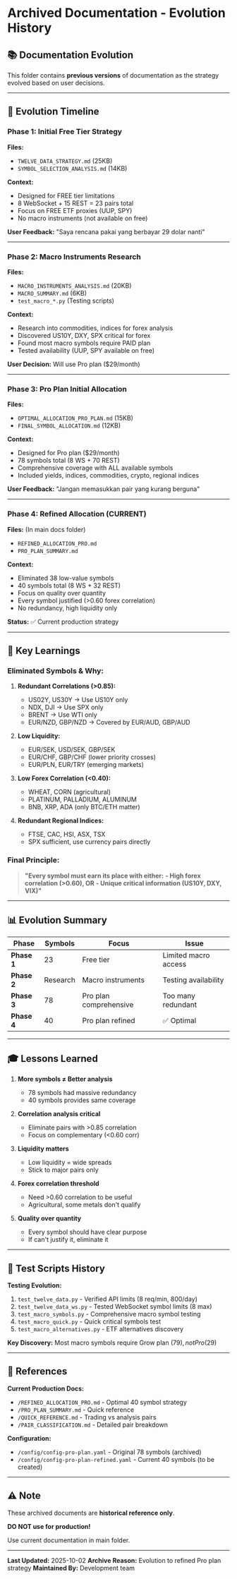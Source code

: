 # Archived Documentation - Evolution History

## 📚 Documentation Evolution

This folder contains **previous versions** of documentation as the strategy evolved based on user decisions.

---

## 📖 Evolution Timeline

### **Phase 1: Initial Free Tier Strategy**

**Files:**
- `TWELVE_DATA_STRATEGY.md` (25KB)
- `SYMBOL_SELECTION_ANALYSIS.md` (14KB)

**Context:**
- Designed for FREE tier limitations
- 8 WebSocket + 15 REST = 23 pairs total
- Focus on FREE ETF proxies (UUP, SPY)
- No macro instruments (not available on free)

**User Feedback:** "Saya rencana pakai yang berbayar 29 dolar nanti"

---

### **Phase 2: Macro Instruments Research**

**Files:**
- `MACRO_INSTRUMENTS_ANALYSIS.md` (20KB)
- `MACRO_SUMMARY.md` (6KB)
- `test_macro_*.py` (Testing scripts)

**Context:**
- Research into commodities, indices for forex analysis
- Discovered US10Y, DXY, SPX critical for forex
- Found most macro symbols require PAID plan
- Tested availability (UUP, SPY available on free)

**User Decision:** Will use Pro plan ($29/month)

---

### **Phase 3: Pro Plan Initial Allocation**

**Files:**
- `OPTIMAL_ALLOCATION_PRO_PLAN.md` (15KB)
- `FINAL_SYMBOL_ALLOCATION.md` (12KB)

**Context:**
- Designed for Pro plan ($29/month)
- 78 symbols total (8 WS + 70 REST)
- Comprehensive coverage with ALL available symbols
- Included yields, indices, commodities, crypto, regional indices

**User Feedback:** "Jangan memasukkan pair yang kurang berguna"

---

### **Phase 4: Refined Allocation (CURRENT)**

**Files:** (In main docs folder)
- `REFINED_ALLOCATION_PRO.md`
- `PRO_PLAN_SUMMARY.md`

**Context:**
- Eliminated 38 low-value symbols
- 40 symbols total (8 WS + 32 REST)
- Focus on quality over quantity
- Every symbol justified (>0.60 forex correlation)
- No redundancy, high liquidity only

**Status:** ✅ Current production strategy

---

## 🎯 Key Learnings

### **Eliminated Symbols & Why:**

1. **Redundant Correlations (>0.85):**
   - US02Y, US30Y → Use US10Y only
   - NDX, DJI → Use SPX only
   - BRENT → Use WTI only
   - EUR/NZD, GBP/NZD → Covered by EUR/AUD, GBP/AUD

2. **Low Liquidity:**
   - EUR/SEK, USD/SEK, GBP/SEK
   - EUR/CHF, GBP/CHF (lower priority crosses)
   - EUR/PLN, EUR/TRY (emerging markets)

3. **Low Forex Correlation (<0.40):**
   - WHEAT, CORN (agricultural)
   - PLATINUM, PALLADIUM, ALUMINUM
   - BNB, XRP, ADA (only BTC/ETH matter)

4. **Redundant Regional Indices:**
   - FTSE, CAC, HSI, ASX, TSX
   - SPX sufficient, use currency pairs directly

### **Final Principle:**

> **"Every symbol must earn its place with either:**
> **- High forex correlation (>0.60), OR**
> **- Unique critical information (US10Y, DXY, VIX)"**

---

## 📊 Evolution Summary

| Phase | Symbols | Focus | Issue |
|-------|---------|-------|-------|
| **Phase 1** | 23 | Free tier | Limited macro access |
| **Phase 2** | Research | Macro instruments | Testing availability |
| **Phase 3** | 78 | Pro plan comprehensive | Too many redundant |
| **Phase 4** | 40 | Pro plan refined | ✅ Optimal |

---

## 🎓 Lessons Learned

1. **More symbols ≠ Better analysis**
   - 78 symbols had massive redundancy
   - 40 symbols provides same coverage

2. **Correlation analysis critical**
   - Eliminate pairs with >0.85 correlation
   - Focus on complementary (<0.60 corr)

3. **Liquidity matters**
   - Low liquidity = wide spreads
   - Stick to major pairs only

4. **Forex correlation threshold**
   - Need >0.60 correlation to be useful
   - Agricultural, some metals don't qualify

5. **Quality over quantity**
   - Every symbol should have clear purpose
   - If can't justify it, eliminate it

---

## 📝 Test Scripts History

**Testing Evolution:**

1. `test_twelve_data.py` - Verified API limits (8 req/min, 800/day)
2. `test_twelve_data_ws.py` - Tested WebSocket symbol limits (8 max)
3. `test_macro_symbols.py` - Comprehensive macro symbol testing
4. `test_macro_quick.py` - Quick critical symbols test
5. `test_macro_alternatives.py` - ETF alternatives discovery

**Key Discovery:** Most macro symbols require Grow plan ($79), not Pro ($29)

---

## 🔗 References

**Current Production Docs:**
- `/REFINED_ALLOCATION_PRO.md` - Optimal 40 symbol strategy
- `/PRO_PLAN_SUMMARY.md` - Quick reference
- `/QUICK_REFERENCE.md` - Trading vs analysis pairs
- `/PAIR_CLASSIFICATION.md` - Detailed pair breakdown

**Configuration:**
- `/config/config-pro-plan.yaml` - Original 78 symbols (archived)
- `/config/config-pro-plan-refined.yaml` - Current 40 symbols (to be created)

---

## ⚠️ Note

These archived documents are **historical reference only**.

**DO NOT use for production!**

Use current documentation in main folder.

---

**Last Updated:** 2025-10-02
**Archive Reason:** Evolution to refined Pro plan strategy
**Maintained By:** Development team
